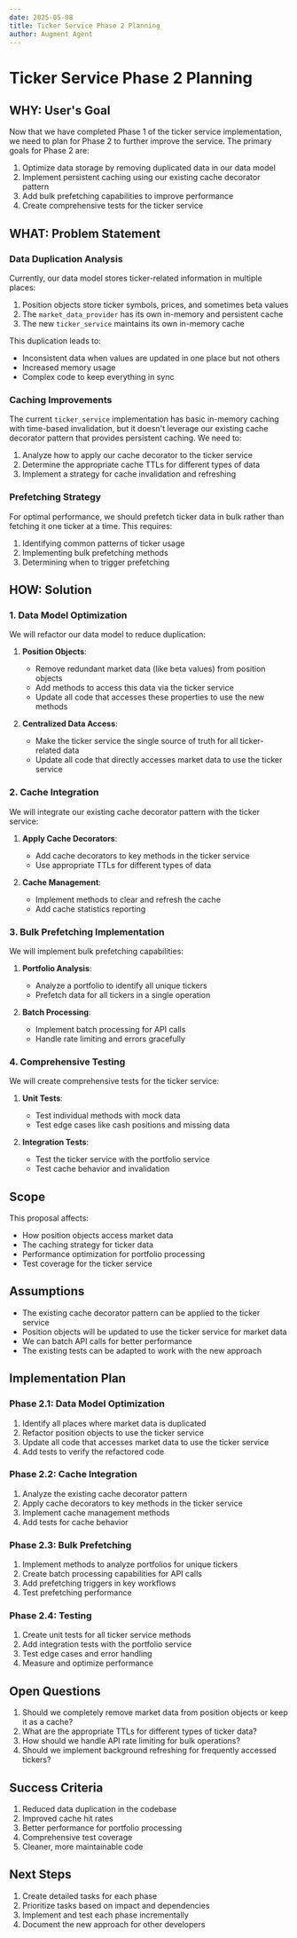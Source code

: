 ```yaml
---
date: 2025-05-08
title: Ticker Service Phase 2 Planning
author: Augment Agent
---
```


# Ticker Service Phase 2 Planning

## WHY: User's Goal

Now that we have completed Phase 1 of the ticker service implementation, we need to plan for Phase 2 to further improve the service. The primary goals for Phase 2 are:

1. Optimize data storage by removing duplicated data in our data model
2. Implement persistent caching using our existing cache decorator pattern
3. Add bulk prefetching capabilities to improve performance
4. Create comprehensive tests for the ticker service

## WHAT: Problem Statement

### Data Duplication Analysis

Currently, our data model stores ticker-related information in multiple places:

1. Position objects store ticker symbols, prices, and sometimes beta values
2. The `market_data_provider` has its own in-memory and persistent cache
3. The new `ticker_service` maintains its own in-memory cache

This duplication leads to:
- Inconsistent data when values are updated in one place but not others
- Increased memory usage
- Complex code to keep everything in sync

### Caching Improvements

The current `ticker_service` implementation has basic in-memory caching with time-based invalidation, but it doesn't leverage our existing cache decorator pattern that provides persistent caching. We need to:

1. Analyze how to apply our cache decorator to the ticker service
2. Determine the appropriate cache TTLs for different types of data
3. Implement a strategy for cache invalidation and refreshing

### Prefetching Strategy

For optimal performance, we should prefetch ticker data in bulk rather than fetching it one ticker at a time. This requires:

1. Identifying common patterns of ticker usage
2. Implementing bulk prefetching methods
3. Determining when to trigger prefetching

## HOW: Solution

### 1. Data Model Optimization

We will refactor our data model to reduce duplication:

1. **Position Objects**:
   - Remove redundant market data (like beta values) from position objects
   - Add methods to access this data via the ticker service
   - Update all code that accesses these properties to use the new methods

2. **Centralized Data Access**:
   - Make the ticker service the single source of truth for all ticker-related data
   - Update all code that directly accesses market data to use the ticker service

### 2. Cache Integration

We will integrate our existing cache decorator pattern with the ticker service:

1. **Apply Cache Decorators**:
   - Add cache decorators to key methods in the ticker service
   - Use appropriate TTLs for different types of data

2. **Cache Management**:
   - Implement methods to clear and refresh the cache
   - Add cache statistics reporting

### 3. Bulk Prefetching Implementation

We will implement bulk prefetching capabilities:

1. **Portfolio Analysis**:
   - Analyze a portfolio to identify all unique tickers
   - Prefetch data for all tickers in a single operation

2. **Batch Processing**:
   - Implement batch processing for API calls
   - Handle rate limiting and errors gracefully

### 4. Comprehensive Testing

We will create comprehensive tests for the ticker service:

1. **Unit Tests**:
   - Test individual methods with mock data
   - Test edge cases like cash positions and missing data

2. **Integration Tests**:
   - Test the ticker service with the portfolio service
   - Test cache behavior and invalidation

## Scope

This proposal affects:
- How position objects access market data
- The caching strategy for ticker data
- Performance optimization for portfolio processing
- Test coverage for the ticker service

## Assumptions

- The existing cache decorator pattern can be applied to the ticker service
- Position objects will be updated to use the ticker service for market data
- We can batch API calls for better performance
- The existing tests can be adapted to work with the new approach

## Implementation Plan

### Phase 2.1: Data Model Optimization

1. Identify all places where market data is duplicated
2. Refactor position objects to use the ticker service
3. Update all code that accesses market data to use the ticker service
4. Add tests to verify the refactored code

### Phase 2.2: Cache Integration

1. Analyze the existing cache decorator pattern
2. Apply cache decorators to key methods in the ticker service
3. Implement cache management methods
4. Add tests for cache behavior

### Phase 2.3: Bulk Prefetching

1. Implement methods to analyze portfolios for unique tickers
2. Create batch processing capabilities for API calls
3. Add prefetching triggers in key workflows
4. Test prefetching performance

### Phase 2.4: Testing

1. Create unit tests for all ticker service methods
2. Add integration tests with the portfolio service
3. Test edge cases and error handling
4. Measure and optimize performance

## Open Questions

1. Should we completely remove market data from position objects or keep it as a cache?
2. What are the appropriate TTLs for different types of ticker data?
3. How should we handle API rate limiting for bulk operations?
4. Should we implement background refreshing for frequently accessed tickers?

## Success Criteria

1. Reduced data duplication in the codebase
2. Improved cache hit rates
3. Better performance for portfolio processing
4. Comprehensive test coverage
5. Cleaner, more maintainable code

## Next Steps

1. Create detailed tasks for each phase
2. Prioritize tasks based on impact and dependencies
3. Implement and test each phase incrementally
4. Document the new approach for other developers
